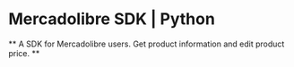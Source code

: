 # Mercadolibre SDK | Python
** A SDK for Mercadolibre users. Get product information and edit product price. **
